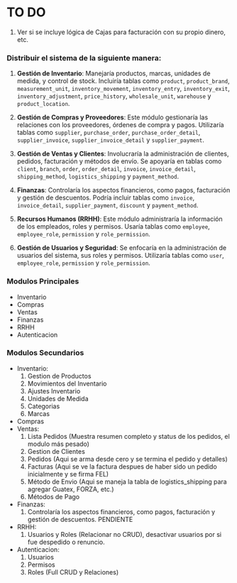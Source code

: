 # TO DO
1. Ver si se incluye lógica de Cajas para facturación con su propio dinero, etc.

### Distribuir el sistema de la siguiente manera:

1. **Gestión de Inventario**: Manejaría productos, marcas, unidades de medida, y control de stock. Incluiría tablas como `product`, `product_brand`, `measurement_unit`, `inventory_movement`, `inventory_entry`, `inventory_exit`, `inventory_adjustment`, `price_history`, `wholesale_unit`, `warehouse` y `product_location`.

2. **Gestión de Compras y Proveedores**: Este módulo gestionaría las relaciones con los proveedores, órdenes de compra y pagos. Utilizaría tablas como `supplier`, `purchase_order`, `purchase_order_detail`, `supplier_invoice`, `supplier_invoice_detail` y `supplier_payment`.

3. **Gestión de Ventas y Clientes**: Involucraría la administración de clientes, pedidos, facturación y métodos de envío. Se apoyaría en tablas como `client`, `branch`, `order`, `order_detail`, `invoice`, `invoice_detail`, `shipping_method`, `logistics_shipping` y `payment_method`.

4. **Finanzas**: Controlaría los aspectos financieros, como pagos, facturación y gestión de descuentos. Podría incluir tablas como `invoice`, `invoice_detail`, `supplier_payment`, `discount` y `payment_method`.

5. **Recursos Humanos (RRHH)**: Este módulo administraría la información de los empleados, roles y permisos. Usaría tablas como `employee`, `employee_role`, `permission` y `role_permission`.

6. **Gestión de Usuarios y Seguridad**: Se enfocaría en la administración de usuarios del sistema, sus roles y permisos. Utilizaría tablas como `user`, `employee_role`, `permission` y `role_permission`.

### Modulos Principales

- Inventario
- Compras
- Ventas
- Finanzas
- RRHH
- Autenticacion

### Modulos Secundarios

- Inventario:
    1. Gestion de Productos
    2. Movimientos del Inventario
    3. Ajustes Inventario
    4. Unidades de Medida
    5. Categorias
    6. Marcas
- Compras
- Ventas:
    1. Lista Pedidos (Muestra resumen completo y status de los pedidos, el modulo más pesado)
    2. Gestion de Clientes
    3. Pedidos (Aqui se arma desde cero y se termina el pedido y detalles)
    4. Facturas (Aqui se ve la factura despues de haber sido un pedido inicialmente y se firma FEL)
    5. Método de Envio (Aqui se maneja la tabla de logistics_shipping para agregar Guatex, FORZA, etc.)
    6. Métodos de Pago
- Finanzas:
    1. Controlaría los aspectos financieros, como pagos, facturación y gestión de descuentos. PENDIENTE
- RRHH:
    1. Usuarios y Roles (Relacionar no CRUD), desactivar usuarios por si fue despedido o renuncio.
- Autenticacion:
    1. Usuarios
    2. Permisos
    3. Roles (Full CRUD y Relaciones)